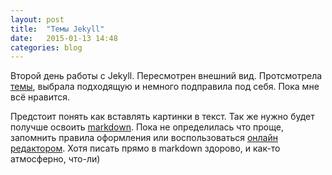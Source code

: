 ```yaml
---
layout: post
title:  "Темы Jekyll"
date:   2015-01-13 14:48
categories: blog
---
```

Второй день работы с Jekyll. Пересмотрен внешний вид. Протсмотрела [темы], выбрала подходящую и немного подправила под себя. Пока мне всё нравится.

Предстоит понять как вставлять картинки в текст. Так же нужно будет получше освоить [markdown]. Пока не определилась что проще, запомнить правила оформления или воспользоваться [онлайн редактором]. Хотя писать прямо в markdown здорово, и как-то атмосферно, что-ли)

[темы]:	http://jekyllthemes.org/
[markdown]:http://vstarkov.ru/markdown-basics/
[онлайн редактором]:https://stackedit.io/editor